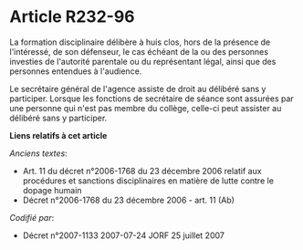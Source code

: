 # Article R232-96

La formation disciplinaire délibère à huis clos, hors de la présence de l'intéressé, de son défenseur, le cas échéant de la
ou des personnes investies de l'autorité parentale ou du représentant légal, ainsi que des personnes entendues à l'audience.

Le secrétaire général de l'agence assiste de droit au délibéré sans y participer. Lorsque les fonctions de secrétaire de
séance sont assurées par une personne qui n'est pas membre du collège, celle-ci peut assister au délibéré sans y participer.

**Liens relatifs à cet article**

_Anciens textes_:

  - Art. 11 du décret n°2006-1768 du 23 décembre 2006 relatif aux procédures et sanctions disciplinaires en matière de lutte contre le dopage humain
  - Décret n°2006-1768 du 23 décembre 2006 - art. 11 (Ab)

_Codifié par_:

  - Décret n°2007-1133 2007-07-24 JORF 25 juillet 2007
